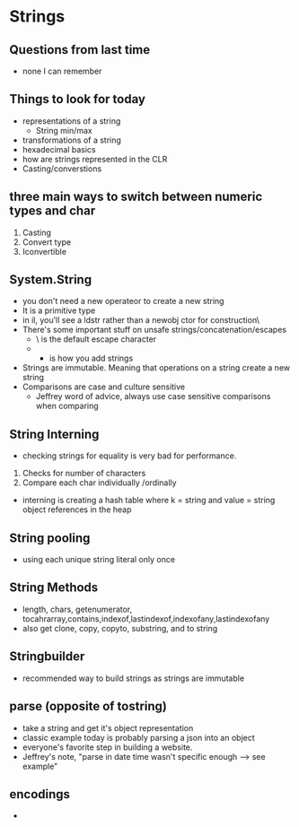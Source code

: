 # Strings

## Questions from last time 
- none I can remember

## Things to look for today
- representations of a string
    - String min/max
- transformations of a string
- hexadecimal basics
- how are strings represented in the CLR
- Casting/converstions

## three main ways to switch between numeric types and char
1. Casting
2. Convert type
2. Iconvertible

## System.String
- you don't need a new operateor to create a new string 
- It is a primitive type
- in il, you'll see a ldstr rather than a newobj ctor for construction\
- There's some important stuff on unsafe strings/concatenation/escapes
    - \ is the default escape character
    - + is how you add strings
- Strings are immutable. Meaning that operations on a string create a new string
- Comparisons are case and culture sensitive
    - Jeffrey word of advice, always use case sensitive comparisons when comparing

## String Interning
- checking strings for equality is very bad for performance.
1. Checks for number of characters
2. Compare each char individually /ordinally
- interning is creating a hash table where k = string and value = string object references in the heap

## String pooling
- using each unique string literal only once

## String Methods
- length, chars, getenumerator, tocahrarray,contains,indexof,lastindexof,indexofany,lastindexofany
- also get clone, copy, copyto, substring, and to string

## Stringbuilder
- recommended way to build strings as strings are immutable 

## parse (opposite of tostring)
- take a string and get it's object representation
- classic example today is probably parsing a json into an object
- everyone's favorite step in building a website.
- Jeffrey's note, "parse in date time wasn't specific enough --> see example"

## encodings
- 